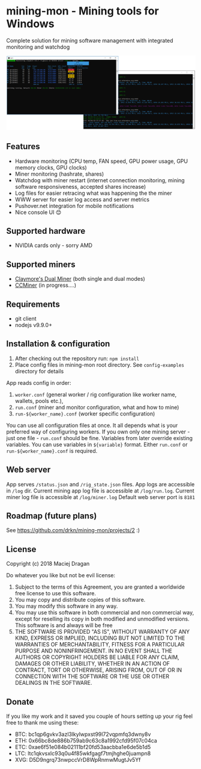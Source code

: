 # mining-mon - Mining tools for Windows

Complete solution for mining software management with integrated monitoring and watchdog

![miner-mon screenshot](docs/images/screenshot.png)

## Features
- Hardware monitoring (CPU temp, FAN speed, GPU power usage, GPU memory clocks, GPU clocks)
- Miner monitoring (hashrate, shares)
- Watchdog with miner restart (internet connection monitoring, mining software responsiveness, accepted shares increase)
- Log files for easier retracing what was happening the the miner
- WWW server for easier log access and server metrics
- Pushover.net integration for mobile notifications
- Nice console UI 😊

## Supported hardware
- NVIDIA cards only - sorry AMD

## Supported miners
- [Claymore's Dual Miner](https://bitcointalk.org/index.php?topic=1433925.0) (both single and dual modes) 
- [CCMiner](https://github.com/tpruvot/ccminer/releases) (in progress....) 

## Requirements
- git client 
- nodejs v9.9.0+

## Installation & configuration
1. After checking out the repository run: `npm install`
2. Place config files in mining-mon root directory. See `config-examples` directory for details

App reads config in order:
1. `worker.conf` (general worker / rig configuration like worker name, wallets, pools etc.), 
2. `run.conf` (miner and monitor configuration, what and how to mine)
3. `run-${worker_name}.conf` (worker specific configuration)

You can use all configuration files at once. It all depends what is your preferred way of configuring workers. If you own only one mining server - just one file - `run.conf` should be fine. Variables from later override existing variables. You can use variables in `${variable}` format. Either `run.conf` or `run-${worker_name}.conf` is required.

## Web server
App serves `/status.json` and `/rig_state.json` files. App logs are accessible in `/log` dir. Current mining app log file is accessible at `/log/run.log`. Current miner log file is accessible at `/log/miner.log`
Default web server port is `8181`

## Roadmap (future plans)
See https://github.com/drkn/mining-mon/projects/2 :)

## License
Copyright (c) 2018 Maciej Dragan

Do whatever you like but not be evil license:

1. Subject to the terms of this Agreement, you are granted a worldwide free license to use this software.
2. You may copy and distribute copies of this software.
3. You may modify this software in any way. 
3. You may use this software in both commercial and non commercial way, except for reselling its copy in both modified and unmodified versions. This software is and always will be free
4. THE SOFTWARE IS PROVIDED "AS IS", WITHOUT WARRANTY OF ANY KIND, EXPRESS OR IMPLIED, INCLUDING BUT NOT LIMITED TO THE WARRANTIES OF MERCHANTABILITY, FITNESS FOR A PARTICULAR PURPOSE AND NONINFRINGEMENT. IN NO EVENT SHALL THE AUTHORS OR COPYRIGHT HOLDERS BE LIABLE FOR ANY CLAIM, DAMAGES OR OTHER LIABILITY, WHETHER IN AN ACTION OF CONTRACT, TORT OR OTHERWISE, ARISING FROM, OUT OF OR IN CONNECTION WITH THE SOFTWARE OR THE USE OR OTHER DEALINGS IN THE SOFTWARE. 

## Donate
If you like my work and it saved you couple of hours setting up your rig feel free to thank me using these:

- BTC: bc1qp6gvkv3azl3lkylwpxst99l72vqpmfq3dwny8v
- ETH: 0x66bc8de886b759ab9c63c8a1992cfd95f07c04ca
- ETC: 0xae6f51e084b02111bf20fd53aacbba1e6de5b1d5
- LTC: ltc1qkvsxlc93q0u4f85wkfgagf7tmjhghe0juampn8
- XVG: D5D9ngrq73nwpccVrD8WpRnmwMugtJv5Yf